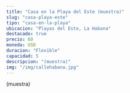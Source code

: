 ```yaml
---
title: "Casa en la Playa del Este (muestra)"
slug: "casa-playa-este"
tipo: "casa-en-la-playa"
ubicacion: "Playas del Este, La Habana"
destacado: true
precio: 60
moneda: USD
duracion: "Flexible"
capacidad: 5
descripcion: "(muestra)"
img: "/img/callehabana.jpg"
---
```

(muestra)
